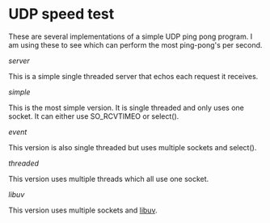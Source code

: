 
UDP speed test
==============

These are several implementations of a simple UDP ping pong program. I am using these to see which can perform the most ping-pong's per second.


*server*

This is a simple single threaded server that echos each request it receives.

*simple*

This is the most simple version. It is single threaded and only uses one socket. It can either use SO\_RCVTIMEO or select().

*event*

This version is also single threaded but uses multiple sockets and select().

*threaded*

This version uses multiple threads which all use one socket.

*libuv*

This version uses multiple sockets and [libuv](https://github.com/joyent/libuv).

